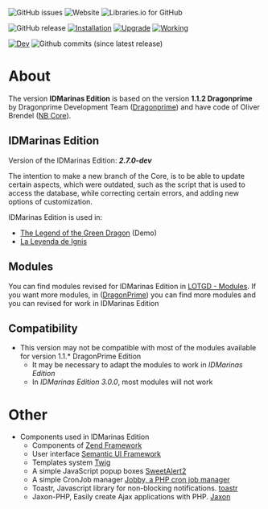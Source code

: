 ![GitHub issues](https://img.shields.io/github/issues/idmarinas/lotgd-game.svg)
![Website](https://img.shields.io/website-up-down-green-red/https/www.infommo.es.svg?label=LOTGD)
![Libraries.io for GitHub](https://img.shields.io/librariesio/github/idmarinas/lotgd-game.svg)

![GitHub release](https://img.shields.io/github/release/idmarinas/lotgd-game.svg)
[![Installation](https://img.shields.io/badge/install-success-green.svg?maxAge=2592000)]()
[![Upgrade](https://img.shields.io/badge/upgrade-success-green.svg?maxAge=2592000)]()
[![Working](https://img.shields.io/badge/working-succes-green.svg?maxAge=2592000)]()

[![Dev](https://img.shields.io/badge/dev-2.7.0-orange.svg)]()
![Github commits (since latest release)](https://img.shields.io/github/commits-since/idmarinas/lotgd-game/latest.svg)

# About

The version **IDMarinas Edition** is based on the version **1.1.2 Dragonprime** by Dragonprime Development Team ([Dragonprime](http://dragonprime.net)) and have code of Oliver Brendel ([NB Core](http://nb-core.org)).


## IDMarinas Edition

Version of the IDMarinas Edition: ***2.7.0-dev***

The intention to make a new branch of the Core, is to be able to update certain aspects, which were outdated, such as the script that is used to access the database, while correcting certain errors, and adding new options of customization.

IDMarinas Edition is used in:

* [The Legend of the Green Dragon](http://lotgd.infommo.es) (Demo)
* [La Leyenda de Ignis](http://draconia.infommo.es)


## Modules
You can find modules revised for IDMarinas Edition in [LOTGD - Modules](https://idmarinas@bitbucket.org/idmarinas/lotgd-modules).
If you want more modules, in ([DragonPrime](http://dragonprime.net)) you can find more modules and you can revised for work in IDMarinas Edition


## Compatibility
* This version may not be compatible with most of the modules available for version 1.1.* DragonPrime Edition
    * It may be necessary to adapt the modules to work in *IDMarinas Edition*
	* In *IDMarinas Edition 3.0.0*, most modules will not work

# Other
* Components used in IDMarinas Edition
    * Components of [Zend Framework](https://zendframework.github.io)
    * User interface [Semantic UI Framework](http://semantic-ui.com/)
    * Templates system [Twig](http://twig.sensiolabs.org)
    * A simple JavaScript popup boxes [SweetAlert2](https://limonte.github.io/sweetalert2/)
    * A simple CronJob manager [Jobby, a PHP cron job manager](https://github.com/jobbyphp/jobby)
    * Toastr, Javascript library for non-blocking notifications. [toastr](https://codeseven.github.io/toastr/)
    * Jaxon-PHP, Easily create Ajax applications with PHP. [Jaxon](https://www.jaxon-php.org)
